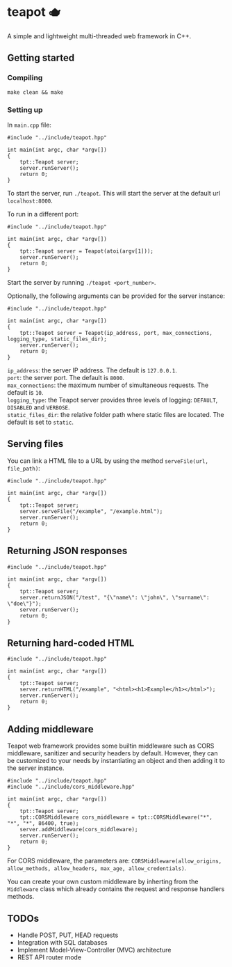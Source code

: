 # teapot 🫖

A simple and lightweight multi-threaded web framework in C++.

## Getting started

### Compiling

`make clean && make`

### Setting up

In `main.cpp` file:

```
#include "../include/teapot.hpp"

int main(int argc, char *argv[])
{
    tpt::Teapot server;
    server.runServer();
    return 0;
}
```

To start the server, run `./teapot`. This will start the server at the default url `localhost:8000`.

To run in a different port:

```
#include "../include/teapot.hpp"

int main(int argc, char *argv[])
{
    tpt::Teapot server = Teapot(atoi(argv[1]));
    server.runServer();
    return 0;
}

```

Start the server by running `./teapot <port_number>`.

Optionally, the following arguments can be provided for the server instance:

```
#include "../include/teapot.hpp"

int main(int argc, char *argv[])
{
    tpt::Teapot server = Teapot(ip_address, port, max_connections, logging_type, static_files_dir);
    server.runServer();
    return 0;
}

```

`ip_address`: the server IP address. The default is `127.0.0.1`. <br>
`port`: the server port. The default is `8000`. <br>
`max_connections`: the maximum number of simultaneous requests. The default is `10`. <br>
`logging_type`: the Teapot server provides three levels of logging: `DEFAULT`, `DISABLED` and `VERBOSE`. <br>
`static_files_dir`: the relative folder path where static files are located. The default is set to `static`. <br>

## Serving files

You can link a HTML file to a URL by using the method `serveFile(url, file_path)`:

```
#include "../include/teapot.hpp"

int main(int argc, char *argv[])
{
    tpt::Teapot server;
    server.serveFile("/example", "/example.html");
    server.runServer();
    return 0;
}
```

## Returning JSON responses

```
#include "../include/teapot.hpp"

int main(int argc, char *argv[])
{
    tpt::Teapot server;
    server.returnJSON("/test", "{\"name\": \"john\", \"surname\": \"doe\"}");
    server.runServer();
    return 0;
}
```

## Returning hard-coded HTML

```
#include "../include/teapot.hpp"

int main(int argc, char *argv[])
{
    tpt::Teapot server;
    server.returnHTML("/example", "<html><h1>Example</h1></html>");
    server.runServer();
    return 0;
}
```

## Adding middleware

Teapot web framework provides some builtin middleware such as CORS middleware, sanitizer and security headers by default. However, they can be customized to your needs by instantiating an object and then adding it to the server instance.

```
#include "../include/teapot.hpp"
#include "../include/cors_middleware.hpp"

int main(int argc, char *argv[])
{
    tpt::Teapot server;
    tpt::CORSMiddleware cors_middleware = tpt::CORSMiddleware("*", "*", "*", 86400, true);
    server.addMiddleware(cors_middleware);
    server.runServer();
    return 0;
}
```

For CORS middleware, the parameters are: `CORSMiddleware(allow_origins, allow_methods, allow_headers, max_age, allow_credentials)`.

You can create your own custom middleware by inherting from the `Middleware` class which already contains the request and response handlers methods.

## TODOs

- Handle POST, PUT, HEAD requests
- Integration with SQL databases
- Implement Model-View-Controller (MVC) architecture
- REST API router mode

